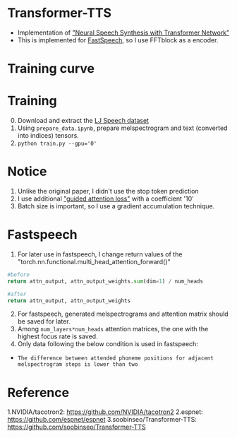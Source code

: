 # Transformer-TTS
- Implementation of ["Neural Speech Synthesis with Transformer Network"](https://arxiv.org/abs/1809.08895)  
- This is implemented for [FastSpeech](https://github.com/Deepest-Project/FastSpeech), so I use FFTblock as a encoder.
  
# Training curve  


# Training  
0. Download and extract the [LJ Speech dataset](https://keithito.com/LJ-Speech-Dataset/)  
1. Using `prepare_data.ipynb`, prepare melspectrogram and text (converted into indices) tensors.
2. `python train.py --gpu='0'`



# Notice  
1. Unlike the original paper, I didn't use the stop token prediction
2. I use additional ["guided attention loss"](https://arxiv.org/pdf/1710.08969.pdf) with a coefficient '10'
3. Batch size is important, so I use a gradient accumulation technique.  


# Fastspeech  
1. For later use in fastspeech, I change return values of the "torch.nn.functional.multi_head_attention_forward()"  
```python
#before
return attn_output, attn_output_weights.sum(dim=1) / num_heads  

#after  
return attn_output, attn_output_weights
```  
2. For fastspeech, generated melspectrograms and attention matrix should be saved for later.  
3. Among `num_layers*num_heads` attention matrices, the one with the highest focus rate is saved.
4. Only data following the below condition is used in fastspeech:  
  - `The difference between attended phoneme positions for adjacent melspectrogram steps is lower than two`  

# Reference
1.NVIDIA/tacotron2: https://github.com/NVIDIA/tacotron2
2.espnet: https://github.com/espnet/espnet
3.soobinseo/Transformer-TTS: https://github.com/soobinseo/Transformer-TTS
